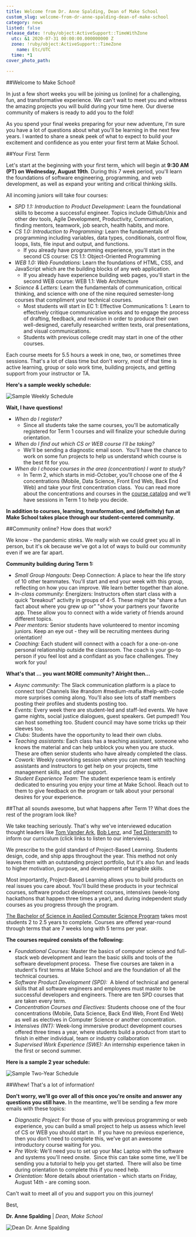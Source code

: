 ```yaml
---
title: Welcome from Dr. Anne Spalding, Dean of Make School
custom_slug: welcome-from-dr-anne-spalding-dean-of-make-school
category: news
listed: false
release_date: !ruby/object:ActiveSupport::TimeWithZone
  utc: &1 2020-07-31 00:00:00.000000000 Z
  zone: !ruby/object:ActiveSupport::TimeZone
    name: Etc/UTC
  time: *1
cover_photo_path: 

---
```

##Welcome to Make School!

In just a few short weeks you will be joining us (online) for a challenging, fun, and transformative experience. We can't wait to meet you and witness the amazing projects you will build during your time here. Our diverse community of makers is ready to add you to the fold!

As you spend your final weeks preparing for your new adventure, I'm sure you have a lot of questions about what you'll be learning in the next few years. I wanted to share a sneak peek of what to expect to build your excitement and confidence as you enter your first term at Make School.

##Your First Term

Let's start at the beginning with your first term, which will begin at **9:30 AM (PT) on Wednesday, August 19th**. During this 7 week period, you'll learn the foundations of software engineering, programming, and web development, as well as expand your writing and critical thinking skills.

All incoming juniors will take four courses:

- *SPD 1.1: Introduction to Product Development:* Learn the foundational skills to become a successful engineer. Topics include Github/Unix and other dev tools, Agile Development, Productivity, Communication, finding mentors, teamwork, job search, health habits, and more.
- *CS 1.0: Introduction to Programming:* Learn the fundamentals of programming including variables, data types, conditionals, control flow, loops, lists, file input and output, and functions.
   - If you already have programming experience, you'll start in the second CS course: CS 1.1: Object-Oriented Programming 
- *WEB 1.0: Web Foundations:* Learn the foundations of HTML, CSS, and JavaScript which are the building blocks of any web application. 
   - If you already have experience building web pages, you'll start in the second WEB course: WEB 1.1: Web Architecture 
- *Science & Letters:* Learn the fundamentals of communication, critical thinking, and science with one of the nine required semester-long courses that compliment your technical courses.
   - Most students will start in EC 1: Effective Communications 1: Learn to effectively critique communicative works and to engage the process of drafting, feedback, and revision in order to produce their own well-designed, carefully researched written texts, oral presentations, and visual communications.
   - Students with previous college credit may start in one of the other courses.

Each course meets for 5.5 hours a week in one, two, or sometimes three sessions. That's a lot of class time but don't worry, most of that time is active learning, group or solo work time, building projects, and getting support from your instructor or TA.

**Here's a sample weekly schedule:**

![Sample Weekly Schedule](https://res.cloudinary.com/makeschool/image/upload/v1596226410/Blog/welcome-message-sample-weekly-schedule.png "Sample Weekly Schedule")

**Wait, I have questions!**

- *When do I register?*
   - Since all students take the same courses, you'll be automatically registered for Term 1 courses and will finalize your schedule during orientation. 
- *When do I find out which CS or WEB course I'll be taking?*
   - We'll be sending a diagnostic email soon.  You'll have the chance to work on some fun projects to help us understand which course is the best fit for you. 
- *When do I choose courses in the area (concentration) I want to study?*
   - In Term 2, which starts in mid-October, you'll choose one of the 4 concentrations (Mobile, Data Science, Front End Web, Back End Web) and take your first concentration class.  You can read more about the concentrations and courses in the [course catalog](https://docs.google.com/document/d/1a1i2jwXqx__URpWvUf8z8E9iwcdJ05QsPnbjs7Z83Us/preview#heading=h.pwf4kehdczyo) and we'll have sessions in Term 1 to help you decide.

**In addition to courses, learning, transformation, and (definitely) fun at Make School takes place through our student-centered community.**

##Community online? How does that work?

We know - the pandemic stinks. We really wish we could greet you all in person, but it's ok because we've got a lot of ways to build our community even if we are far apart.

**Community building during Term 1:**

- *Small Group Hangouts:* Deep Connection: A place to hear the life story of 10 other teammates. You'll start and end your week with this group, reflecting on how you can improve. We learn better together than alone.
- *In-class community:* Energizers: Instructors often start class with a quick "breakout" activity in groups of 4-5. These might be "share a fun fact about where you grew up or" "show your partners your favorite app. These allow you to connect with a wide variety of friends around different topics.
- *Peer mentors:* Senior students have volunteered to mentor incoming juniors. Keep an eye out - they will be recruiting mentees during orientation!
- *Coaching:* Each student will connect with a coach for a one-on-one personal relationship outside the classroom. The coach is your go-to person if you feel lost and a confidant as you face challenges. They work for you!

**What's that ... you want MORE community? Alright then...**

- *Async community:* The Slack communication platform is a place to connect too! Channels like #random #medium-mafia #help-with-code more surprises coming along. You'll also see lots of staff members posting their profiles and students posting too.
- *Events:* Every week there are student-led and staff-led events. We have game nights, social justice dialogues, guest speakers. Get pumped!! You can host something too. Student council may have some tricks up their sleeves too.
- *Clubs:* Students have the opportunity to lead their own clubs.
- *Teaching assistants:* Each class has a teaching assistant, someone who knows the material and can help unblock you when you are stuck. These are often senior students who have already completed the class.
- *Cowork:* Weekly coworking session where you can meet with teaching assistants and instructors to get help on your projects, time management skills, and other support.
- *Student Experience Team:* The student experience team is entirely dedicated to ensuring you enjoy your time at Make School. Reach out to them to give feedback on the program or talk about your personal desires for your experience.

##That all sounds awesome, but what happens after Term 1? What does the rest of the program look like?

We take teaching seriously. That's why we've interviewed education thought leaders like [Tom Vander Ark](https://soundcloud.com/positivity-dan/teaching-tom-vander-ark-on-agency-self-directed-learning-and-inspiration), [Bob Lenz](https://soundcloud.com/positivity-dan/project-based-learning-bob-lenz-on-how-project-design-can-help-you-grow), and [Ted Dintersmith](https://soundcloud.com/positivity-dan/learning-to-innovate-ted-dintersmith-on-teaching-creativity-and-how-to-face-ambiguity) to inform our curriculum (click links to listen to our interviews).

We prescribe to the gold standard of Project-Based Learning. Students design, code, and ship apps throughout the year. This method not only leaves them with an outstanding project portfolio, but it's also fun and leads to higher motivation, purpose, and development of tangible skills.

Most importantly, Project-Based Learning allows you to build products on real issues you care about. You'll build these products in your technical courses, software product development courses, intensives (week-long hackathons that happen three times a year), and during independent study courses as you progress through the program.

[The Bachelor of Science in Applied Computer Science Program](https://docs.google.com/document/d/1a1i2jwXqx__URpWvUf8z8E9iwcdJ05QsPnbjs7Z83Us/preview#heading=h.8jlvxjwqssgs) takes most students 2 to 2.5 years to complete. Courses are offered year-round through terms that are 7 weeks long with 5 terms per year.

**The courses required consists of the following:**

- *Foundational Courses:* Master the basics of computer science and full-stack web development and learn the basic skills and tools of the software development process.  These five courses are taken in a student's first terms at Make School and are the foundation of all the technical courses.
- *Software Product Development (SPD):*  A blend of technical and general skills that all software engineers and employees must master to be successful developers and engineers. There are ten SPD courses that are taken every term.
- *Concentration Courses and Electives:* Students choose one of the four concentrations (Mobile, Data Science, Back End Web, Front End Web) as well as electives in Computer Science or another concentration.
- *Intensives (INT):* Week-long immersive product development courses offered three times a year, where students build a product from start to finish in either individual, team or industry collaboration
- *Supervised Work Experience (SWE):* An internship experience taken in the first or second summer.

**Here is a sample 2 year schedule:**

![Sample Two-Year Schedule](https://res.cloudinary.com/makeschool/image/upload/v1596226410/Blog/welcome-message-sample_2-year-schedule.png "Sample Two-Year Schedule")

##Whew! That's a lot of information!

**Don't worry, we'll go over all of this once you're onsite and answer any questions you still have.** In the meantime, we'll be sending a few more emails with these topics:

- *Diagnostic Project:* For those of you with previous programming or web experience, you can build a small project to help us assess which level of CS or WEB you should start in.  If you have no previous experience, then you don't need to complete this, we've got an awesome introductory course waiting for you.
- *Pre Work:* We'll need you to set up your Mac Laptop with the software and systems you'll need onsite.  Since this can take some time, we'll be sending you a tutorial to help you get started.  There will also be time during orientation to complete this if you need help.
- *Orientation:* More details about orientation - which starts on Friday, August 14th - are coming soon.

Can't wait to meet all of you and support you on this journey!

Best,

**Dr. Anne Spalding** | _Dean, Make School_

![Dean Dr. Anne Spalding](https://res.cloudinary.com/makeschool/image/upload/v1566331962/Faculty/Spalding_Anne.jpg "Dean Dr. Anne Spalding")